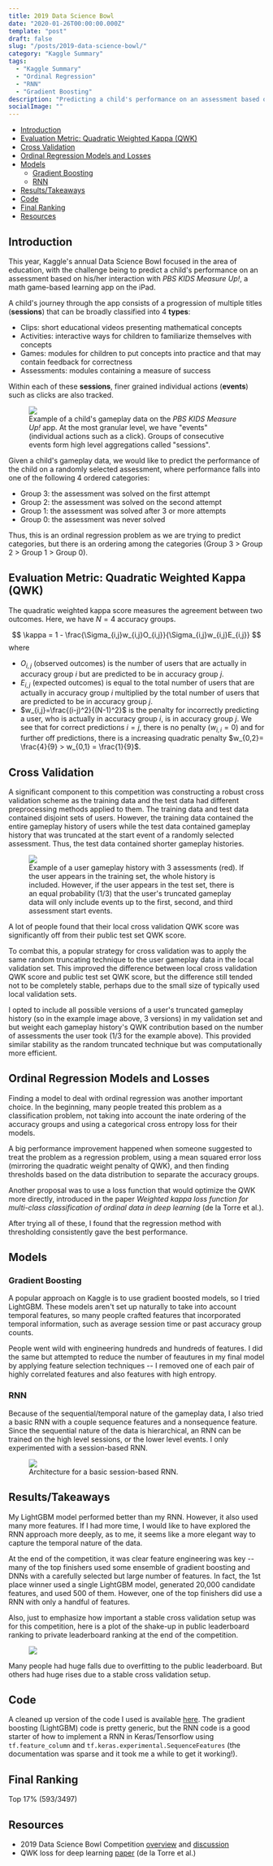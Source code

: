 ```yaml
---
title: 2019 Data Science Bowl
date: "2020-01-26T00:00:00.000Z"
template: "post"
draft: false
slug: "/posts/2019-data-science-bowl/"
category: "Kaggle Summary"
tags:
  - "Kaggle Summary"
  - "Ordinal Regression"
  - "RNN"
  - "Gradient Boosting"
description: "Predicting a child's performance on an assessment based on an educational app's gameplay data - an ordinal regression problem."
socialImage: ""
---
```


- [Introduction](#introduction)
- [Evaluation Metric: Quadratic Weighted Kappa (QWK)](#evaluation-metric-quadratic-weighted-kappa-qwk)
- [Cross Validation](#cross-validation)
- [Ordinal Regression Models and Losses](#ordinal-regression-models-and-losses)
- [Models](#models)
  - [Gradient Boosting](#gradient-boosting)
  - [RNN](#rnn)
- [Results/Takeaways](#resultstakeaways)
- [Code](#code)
- [Final Ranking](#final-ranking)
- [Resources](#resources)


## Introduction
This year, Kaggle's annual Data Science Bowl focused in the area of education, with the challenge being to predict a child's performance on an assessment based on his/her interaction with *PBS KIDS Measure Up!*, a math game-based learning app on the iPad.

A child's journey through the app consists of a progression of multiple titles (**sessions**) that can be broadly classified into 4 **types**:
- Clips: short educational videos presenting mathematical concepts
- Activities: interactive ways for children to familiarize themselves with concepts
- Games: modules for children to put concepts into practice and that may contain feedback for correctness
- Assessments: modules containing a measure of success

Within each of these **sessions**, finer grained individual actions (**events**) such as clicks are also tracked.

<figure>
    <img src="/media/2019-data-science-bowl/Gameplay Data.svg" />
    <figcaption>Example of a child's gameplay data on the <i>PBS KIDS Measure Up!</i> app. At the most granular level, we have "events" (individual actions such as a click). Groups of consecutive events form high level aggregations called "sessions".</figcaption>
</figure>

Given a child's gameplay data, we would like to predict the performance of the child on a randomly selected assessment, where performance falls into one of the following 4 ordered categories:
- Group 3: the assessment was solved on the first attempt
- Group 2: the assessment was solved on the second attempt
- Group 1: the assessment was solved after 3 or more attempts
- Group 0: the assessment was never solved

Thus, this is an ordinal regression problem as we are trying to predict categories, but there is an ordering among the categories (Group 3 > Group 2 > Group 1 > Group 0).

## Evaluation Metric: Quadratic Weighted Kappa (QWK)
The quadratic weighted kappa score measures the agreement between two outcomes. Here, we have $N=4$ accuracy groups.

$$
\kappa = 1 - \frac{\Sigma_{i,j}w_{i,j}O_{i,j}}{\Sigma_{i,j}w_{i,j}E_{i,j}}
$$
where 
* $O_{i,j}$ (observed outcomes) is the number of users that are actually in accuracy group $i$ but are predicted to be in accuracy group $j$.
* $E_{i,j}$ (expected outcomes) is equal to the total number of users that are actually in accuracy group $i$ multiplied by the total number of users that are predicted to be in accuracy group $j$.
* $w_{i,j}=\frac{(i-j)^2}{(N-1)^2}$ is the penalty for incorrectly predicting a user, who is actually in accuracy group $i$, is in accuracy group $j$. We see that for correct predictions $i=j$, there is no penalty ($w_{i,i}=0$) and for further off predictions, there is a increasing quadratic penalty $w_{0,2}= \frac{4}{9} > w_{0,1} = \frac{1}{9}$. 

## Cross Validation
A significant component to this competition was constructing a robust cross validation scheme as the training data and the test data had different preprocessing methods applied to them. The training data and test data contained disjoint sets of users. However, the training data contained the entire gameplay history of users while the test data contained gameplay history that was truncated at the start event of a randomly selected assessment. Thus, the test data contained shorter gameplay histories.

<figure>
    <img src="/media/2019-data-science-bowl/Train vs Test.svg" />
    <figcaption>Example of a user gameplay history with 3 assessments (red). If the user appears in the training set, the whole history is included. However, if the user appears in the test set, there is an equal probability (1/3) that the user's truncated gameplay data will only include events up to the first, second, and third assessment start events.</figcaption>
</figure>

A lot of people found that their local cross validation QWK score was significantly off from their public test set QWK score. 

To combat this, a popular strategy for cross validation was to apply the same random truncating technique to the user gameplay data in the local validation set. This improved the difference between local cross validation QWK score and public test set QWK score, but the difference still tended not to be completely stable, perhaps due to the small size of typically used local validation sets. 

I opted to include all possible versions of a user's truncated gameplay history (so in the example image above, 3 versions) in my validation set and but weight each gameplay history's QWK contribution based on the number of assessments the user took (1/3 for the example above). This provided similar stability as the random truncated technique but was computationally more efficient.

## Ordinal Regression Models and Losses
Finding a model to deal with ordinal regression was another important choice. In the beginning, many people treated this problem as a classification problem, not taking into account the inate ordering of the accuracy groups and using a categorical cross entropy loss for their models. 

A big performance improvement happened when someone suggested to treat the problem as a regression problem, using a mean squared error loss (mirroring the quadratic weight penalty of QWK), and then finding thresholds based on the data distribution to separate the accuracy groups. 

Another proposal was to use a loss function that would optimize the QWK more directly, introduced in the paper *Weighted kappa loss function for multi-class classification of ordinal data in deep learning* (de la Torre et al.). 

After trying all of these, I found that the regression method with thresholding consistently gave the best performance.

## Models
### Gradient Boosting
A popular approach on Kaggle is to use gradient boosted models, so I tried LightGBM. These models aren't set up naturally to take into account temporal features, so many people crafted features that incorporated temporal information, such as average session time or past accuracy group counts. 

People went wild with engineering hundreds and hundreds of features. I did the same but attempted to reduce the number of feautures in my final model by applying feature selection techniques -- I removed one of each pair of highly correlated features and also features with high entropy.

### RNN
Because of the sequential/temporal nature of the gameplay data, I also tried a basic RNN with a couple sequence features and a nonsequence feature. Since the sequential nature of the data is hierarchical, an RNN can be trained on the high level sessions, or the lower level events. I only experimented with a session-based RNN.

<figure>
    <img src="/media/2019-data-science-bowl/Session RNN Architecture.svg" />
    <figcaption>Architecture for a basic session-based RNN.</figcaption>
</figure>

## Results/Takeaways
My LightGBM model performed better than my RNN. However, it also used many more features. If I had more time, I would like to have explored the RNN approach more deeply, as to me, it seems like a more elegant way to capture the temporal nature of the data. 

At the end of the competition, it was clear feature engineering was key -- many of the top finishers used some ensemble of gradient boosting and DNNs with a carefully selected but large number of features. In fact, the 1st place winner used a single LightGBM model, generated 20,000 candidate features, and used 500 of them. However, one of the top finishers did use a RNN with only a handful of features.

Also, just to emphasize how important a stable cross validation setup was for this competition, here is a plot of the shake-up in public leaderboard ranking to private leaderboard ranking at the end of the competition.

<figure>
    <img src="/media/2019-data-science-bowl/Leaderboard Shakeup.svg" />
</figure>

Many people had huge falls due to overfitting to the public leaderboard. But others had huge rises due to a stable cross validation setup.

## Code
A cleaned up version of the code I used is available [here](https://github.com/K-Niu/kaggle/dsb_bowl_2019). The gradient boosting (LightGBM) code is pretty generic, but the RNN code is a good starter of how to implement a RNN in Keras/Tensorflow using `tf.feature_column` and `tf.keras.experimental.SequenceFeatures` (the documentation was sparse and it took me a while to get it working!).


## Final Ranking
Top 17% (593/3497)

## Resources
- 2019 Data Science Bowl Competition [overview](https://www.kaggle.com/c/data-science-bowl-2019/overview) and [discussion](https://www.kaggle.com/c/data-science-bowl-2019/discussion)
- QWK loss for deep learning [paper](https://www.sciencedirect.com/science/article/abs/pii/S0167865517301666) (de la Torre et al.)